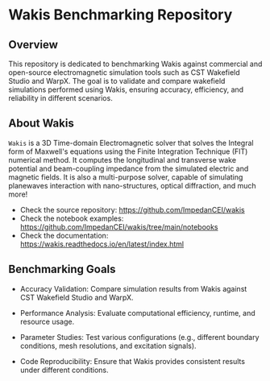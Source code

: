 # Wakis Benchmarking Repository

## Overview

This repository is dedicated to benchmarking Wakis against commercial and open-source electromagnetic simulation tools such as CST Wakefield Studio and WarpX. The goal is to validate and compare wakefield simulations performed using Wakis, ensuring accuracy, efficiency, and reliability in different scenarios.

## About Wakis

`Wakis` is a 3D Time-domain Electromagnetic solver that solves the Integral form of Maxwell's equations using the Finite Integration Technique (FIT) numerical method. It computes the longitudinal and transverse wake potential and beam-coupling impedance from the simulated electric and magnetic fields. It is also a multi-purpose solver, capable of simulating planewaves interaction with nano-structures, optical diffraction, and much more!

* Check the source repository: https://github.com/ImpedanCEI/wakis
* Check the notebook examples: https://github.com/ImpedanCEI/wakis/tree/main/notebooks
* Check the documentation: https://wakis.readthedocs.io/en/latest/index.html 

## Benchmarking Goals

* Accuracy Validation: Compare simulation results from Wakis against CST Wakefield Studio and WarpX.

* Performance Analysis: Evaluate computational efficiency, runtime, and resource usage.

* Parameter Studies: Test various configurations (e.g., different boundary conditions, mesh resolutions, and excitation signals).

* Code Reproducibility: Ensure that Wakis provides consistent results under different conditions.